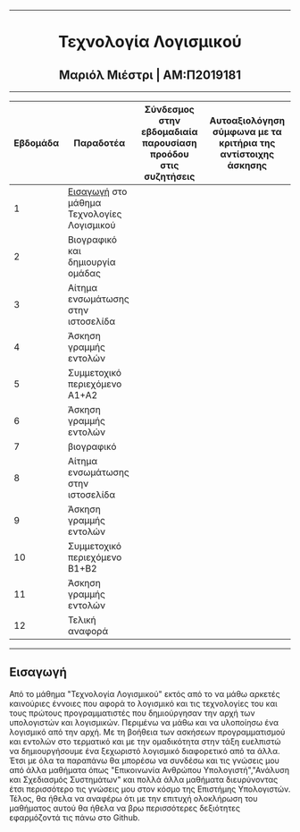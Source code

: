  -------------------------------------------------------------------------------------------------------------------------------------

 <h1 align=center>Τεχνολογία Λογισμικού</h1>

<h2 align=center> Μαριόλ Μιέστρι | ΑΜ:Π2019181 </h2>

-------------------------------------------------------------------------------------------------------------------------------------

 
| Εβδομάδα | Παραδοτέα | Σύνδεσμος στην εβδομαδιαία παρουσίαση προόδου στις συζητήσεις| Αυτοαξιολόγηση σύμφωνα με τα κριτήρια της αντίστοιχης άσκησης |
| --- | --- | --- | --- |
| 1 | [Εισαγωγή]() στο μάθημα Τεχνολογίες Λογισμικού  | | |
| 2 | Bιογραφικό και δημιουργία ομάδας | | |
| 3 | Αίτημα ενσωμάτωσης στην ιστοσελίδα | | |
| 4 | Άσκηση γραμμής εντολών | | |
| 5 | Συμμετοχικό περιεχόμενο A1+A2 | | |
| 6 | Άσκηση γραμμής εντολών | | |
| 7 | βιογραφικό | | |
| 8 | Αίτημα ενσωμάτωσης στην ιστοσελίδα | | |
| 9 | Άσκηση γραμμής εντολών | | |
| 10 | Συμμετοχικό περιεχόμενο B1+B2 | | |
| 11 | Άσκηση γραμμής εντολών | | |
| 12 | Τελική αναφορά | | |

-------------------------------------------------------------------------------------------------------------------------------------


## Εισαγωγή 

 Από το μάθημα "Τεχνολογία Λογισμικού" εκτός από το να μάθω αρκετές καινούριες έννοιες που αφορά το λογισμικό και τις τεχνολογίες του και τους πρώτους προγραμματιστές που δημιούργησαν την αρχή των υπολογιστών και λογισμικών. Περιμένω να μάθω και να υλοποίησω ένα λογισμικό από την αρχή. Με τη βοήθεια των ασκήσεων προγραμματισμού και εντολών στο τερματικό και με την ομαδικότητα στην τάξη ευελπιστώ να δημιουργήσουμε ένα ξεχωριστό λογισμικό διαφορετικό από τα άλλα. Έτσι με όλα τα παραπάνω θα μπορέσω να  συνδέσω και τις γνώσεις μου από άλλα μαθήματα όπως "Επικοινωνία Ανθρώπου Υπολογιστή","Ανάλυση και Σχεδιασμός Συστημάτων" και πολλά άλλα μαθήματα διευρύνοντας έτσι περισσότερο τις γνώσεις μου στον κόσμο της Επιστήμης Υπολογιστών. Τέλος, θα ήθελα να αναφέρω ότι με την επιτυχή ολοκλήρωση του μαθήματος αυτού θα ήθελα να βρω περισσότερες δεξιότητες εφαρμόζοντά τις πάνω στο Github.   

